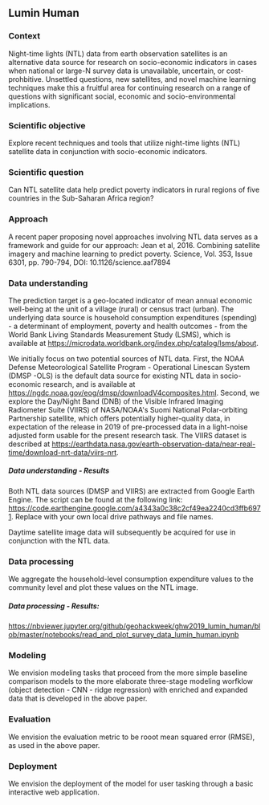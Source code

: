 ## Lumin Human

### Context
Night-time lights (NTL) data from earth observation satellites is an alternative data source for research on socio-economic indicators in cases when national or large-N survey data is unavailable, uncertain, or cost-prohbitive. Unsettled questions, new satellites, and novel machine learning techniques make this a fruitful area for continuing research on a range of questions with significant social, economic and socio-environmental implications. 

### Scientific objective
Explore recent techniques and tools that utilize night-time lights (NTL) satellite data in conjunction with socio-economic indicators.

### Scientific question
Can NTL satellite data help predict poverty indicators in rural regions of five countries in the Sub-Saharan Africa region?

### Approach
A recent paper proposing novel approaches involving NTL data serves as a framework and guide for our approach:
Jean et al, 2016. Combining satellite imagery and machine learning to predict poverty. Science, Vol. 353, Issue 6301, pp. 790-794, DOI: 10.1126/science.aaf7894 

### Data understanding
The prediction target is a geo-located indicator of mean annual economic well-being at the unit of a village (rural) or census tract (urban). The underlying data source is household consumption expenditures (spending) - a determinant of employment, poverty and health outcomes - from the World Bank Living Standards Measurement Study (LSMS), which is available at https://microdata.worldbank.org/index.php/catalog/lsms/about.

We initially focus on two potential sources of NTL data. First, the NOAA Defense Meteorological Satellite Program - Operational Linescan System (DMSP -OLS) is the default data source for existing NTL data in socio-economic research, and is available at https://ngdc.noaa.gov/eog/dmsp/downloadV4composites.html. Second, we explore the Day/Night Band (DNB) of the Visible Infrared Imaging Radiometer Suite (VIIRS) of NASA/NOAA's Suomi National Polar-orbiting Partnership satellite, which offers potentially higher-quality data, in expectation of the release in 2019 of pre-processed data in a light-noise adjusted form usable for the present research task. The VIIRS dataset is described at https://earthdata.nasa.gov/earth-observation-data/near-real-time/download-nrt-data/viirs-nrt. 

##### Data understanding - Results
Both NTL data sources (DMSP and VIIRS) are extracted from Google Earth Engine. The script can be found at the following link: https://code.earthengine.google.com/a4343a0c38c2cf49ea2240cd3ffb6971. Replace with your own local drive pathways and file names.

Daytime satellite image data will subsequently be acquired for use in conjunction with the NTL data.

### Data processing
We aggregate the household-level consumption expenditure values to the community level and plot these values on the NTL image. 

##### Data processing - Results:
https://nbviewer.jupyter.org/github/geohackweek/ghw2019_lumin_human/blob/master/notebooks/read_and_plot_survey_data_lumin_human.ipynb

### Modeling
We envision modeling tasks that proceed from the more simple baseline comparison models to the more elaborate three-stage modeling worfklow (object detection - CNN - ridge regression) with enriched and expanded data that is developed in the above paper. 

### Evaluation
We envision the evaluation metric to be rooot mean squared error (RMSE), as used in the above paper. 
    
### Deployment 
We envision the deployment of the model for user tasking through a basic interactive web application.


 
